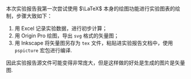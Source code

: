 本次实验报告我第一次尝试使用 $\LaTeX$ 本身的绘图功能进行实验图表的绘制，步骤大致如下：

1. 用 Excel 记录实验数据，进行初步计算；
2. 用 Origin Pro 绘图，导出 ``svg`` 格式的矢量图；
3. 用 Inkscape 将矢量图另存为 ``tex`` 文件，粘贴进实验报告文档中，使用 ``pspicture`` 宏包进行编译.

因此实验报告源文件可能变得非常庞大，但是这样做的好处是生成的图片是矢量图.